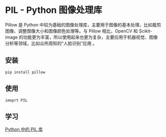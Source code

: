 # PIL - Python 图像处理库

Pillow 是 Python 中较为基础的图像处理库，主要用于图像的基本处理，比如裁剪图像、调整图像大小和图像颜色处理等。与 Pillow 相比，OpenCV 和 Scikit-image 的功能更为丰富，所以使用起来也更为复杂，主要应用于机器视觉、图像分析等领域，比如众所周知的“人脸识别”应用 。


## 安装

```
pip install pillow
```

## 使用

```
imoprt PIL
```

## 学习

[Python 中的 PIL 库](https://blog.csdn.net/qq_62789540/article/details/123755727)